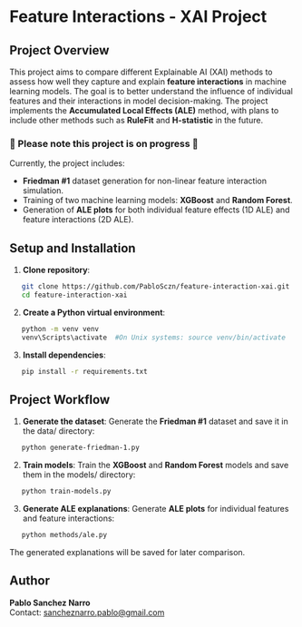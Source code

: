 # Feature Interactions - XAI Project

## Project Overview 

This project aims to compare different Explainable AI (XAI) methods to assess how well they capture and explain **feature interactions** in machine learning models. The goal is to better understand the influence of individual features and their interactions in model decision-making.
The project implements the **Accumulated Local Effects (ALE)** method, with plans to include other methods such as **RuleFit** and **H-statistic** in the future.

### 🚧 Please note this project is on progress 🚧

Currently, the project includes:
- **Friedman #1** dataset generation for non-linear feature interaction simulation.
- Training of two machine learning models: **XGBoost** and **Random Forest**.
- Generation of **ALE plots** for both individual feature effects (1D ALE) and feature interactions (2D ALE).

## Setup and Installation

1. **Clone repository**:
```bash
   git clone https://github.com/PabloSczn/feature-interaction-xai.git
   cd feature-interaction-xai
```

2. **Create a Python virtual environment**:
```bash
   python -m venv venv
   venv\Scripts\activate  #On Unix systems: source venv/bin/activate
```

3. **Install dependencies**:
```bash
   pip install -r requirements.txt
```

## Project Workflow

1. **Generate the dataset**:
   Generate the **Friedman #1** dataset and save it in the data/ directory:
```bash
   python generate-friedman-1.py
```

2. **Train models**:
   Train the **XGBoost** and **Random Forest** models and save them in the models/ directory:
```bash
   python train-models.py
```

3. **Generate ALE explanations**:
   Generate **ALE plots** for individual features and feature interactions:
```bash
   python methods/ale.py
```

The generated explanations will be saved for later comparison.

## Author
**Pablo Sanchez Narro**  
Contact: sancheznarro.pablo@gmail.com